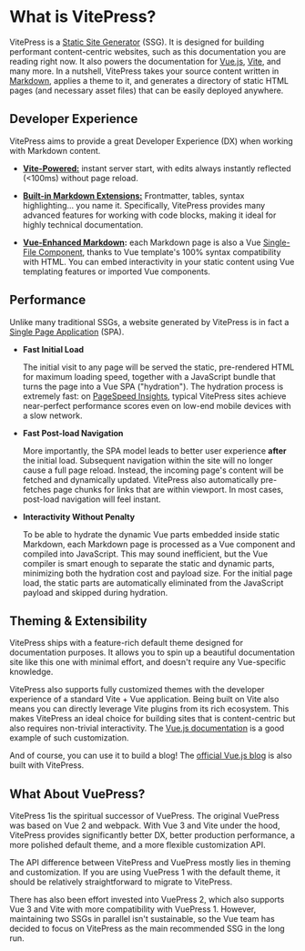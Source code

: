 # What is VitePress?

VitePress is a [Static Site Generator](https://en.wikipedia.org/wiki/Static_site_generator) (SSG). It is designed for building performant content-centric websites, such as this documentation you are reading right now. It also powers the documentation for [Vue.js](https://vuejs.org/), [Vite](https://vitejs.dev/), and many more<!-- TODO: showcase page? -->. In a nutshell, VitePress takes your source content written in [Markdown](https://en.wikipedia.org/wiki/Markdown), applies a theme to it, and generates a directory of static HTML pages (and necessary asset files) that can be easily deployed anywhere.

## Developer Experience

VitePress aims to provide a great Developer Experience (DX) when working with Markdown content.

- **[Vite-Powered:](https://vitejs.dev/)** instant server start, with edits always instantly reflected (<100ms) without page reload.

- **[Built-in Markdown Extensions:](/guide/markdown)** Frontmatter, tables, syntax highlighting... you name it. Specifically, VitePress provides many advanced features for working with code blocks, making it ideal for highly technical documentation.

- **[Vue-Enhanced Markdown](/guide/using-vue):** each Markdown page is also a Vue [Single-File Component](https://vuejs.org/guide/scaling-up/sfc.html), thanks to Vue template's 100% syntax compatibility with HTML. You can embed interactivity in your static content using Vue templating features or imported Vue components.

## Performance

Unlike many traditional SSGs, a website generated by VitePress is in fact a [Single Page Application](https://en.wikipedia.org/wiki/Single-page_application) (SPA).

- **Fast Initial Load**

  The initial visit to any page will be served the static, pre-rendered HTML for maximum loading speed, together with a JavaScript bundle that turns the page into a Vue SPA ("hydration"). The hydration process is extremely fast: on [PageSpeed Insights](https://pagespeed.web.dev/), typical VitePress sites achieve near-perfect performance scores even on low-end mobile devices with a slow network.

- **Fast Post-load Navigation**

  More importantly, the SPA model leads to better user experience **after** the initial load. Subsequent navigation within the site will no longer cause a full page reload. Instead, the incoming page's content will be fetched and dynamically updated. VitePress also automatically pre-fetches page chunks for links that are within viewport. In most cases, post-load navigation will feel instant.

- **Interactivity Without Penalty**

  To be able to hydrate the dynamic Vue parts embedded inside static Markdown, each Markdown page is processed as a Vue component and compiled into JavaScript. This may sound inefficient, but the Vue compiler is smart enough to separate the static and dynamic parts, minimizing both the hydration cost and payload size. For the initial page load, the static parts are automatically eliminated from the JavaScript payload and skipped during hydration.

## Theming & Extensibility

VitePress ships with a feature-rich default theme designed for documentation purposes. It allows you to spin up a beautiful documentation site like this one with minimal effort, and doesn't require any Vue-specific knowledge.

VitePress also supports fully customized themes with the developer experience of a standard Vite + Vue application. Being built on Vite also means you can directly leverage Vite plugins from its rich ecosystem. This makes VitePress an ideal choice for building sites that is content-centric but also requires non-trivial interactivity. The [Vue.js documentation](https://github.com/vuejs/docs) is a good example of such customization.

And of course, you can use it to build a blog! The [official Vue.js blog](https://github.com/vuejs/blog) is also built with VitePress.

## What About VuePress?

VitePress 1is the spiritual successor of VuePress. The original VuePress was based on Vue 2 and webpack. With Vue 3 and Vite under the hood, VitePress provides significantly better DX, better production performance, a more polished default theme, and a more flexible customization API.

The API difference between VitePress and VuePress mostly lies in theming and customization. If you are using VuePress 1 with the default theme, it should be relatively straightforward to migrate to VitePress.

There has also been effort invested into VuePress 2, which also supports Vue 3 and Vite with more compatibility with VuePress 1. However, maintaining two SSGs in parallel isn't sustainable, so the Vue team has decided to focus on VitePress as the main recommended SSG in the long run.

